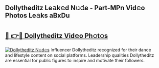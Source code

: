 ## Dollytheditz Le𝚊k𝚎d N𝚞𝚍e - Part-MPn Vid𝚎o Photos Le𝚊ks aBxDu

# <h2><a href="http://fbe8j41.evod.top/?m=Dollytheditz">🔗 👉🔴 Dollytheditz Vid𝚎o Ph𝚘t𝚘s</a></h2>

[![Dollytheditz N𝚞d𝚎s](https://i.imgur.com/8V9OHl7.gif)](http://fbe8j41.evod.top/?m=Dollytheditz)
Influencer Dollytheditz recognized for their dance and lifestyle content on social platforms. Leadership qualities Dollytheditz are essential for public figures to inspire and motivate their followers. 

